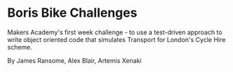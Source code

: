 # Boris Bike Challenges

Makers Academy's first week challenge - to use a test-driven approach to write object oriented code that simulates Transport for London's Cycle Hire scheme.

By James Ransome, Alex Blair, Artemis Xenaki
